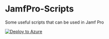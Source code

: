 # JamfPro-Scripts
Some useful scripts that can be used in Jamf Pro

[![Deploy to Azure](https://aka.ms/deploytoazurebutton)](https://portal.azure.com/#create/Microsoft.Template/uri/https%3A%2F%2Fraw.githubusercontent.com%2Ftxhaflaire%2FJamfPro-Scripts%2Fmaster%2FJCTemplate.json)
